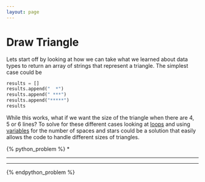```yaml
---
layout: page
---
```


# Draw Triangle

Lets start off by looking at how we can take what we learned about data types to return an array of strings that represent a triangle. The simplest case could be  

```python
results = []
results.append("  *")
results.append(" ***")
results.append("*****")
results
```

While this works, what if we want the size of the triangle when there are 4, 5 or 6 lines? To solve for these different cases looking at [loops](./control_structures.md) and using [variables](./README.md) for the number of spaces and stars could be a solution that easily allows the code to handle different sizes of triangles.

{% python_problem %}
  *
 ***
*****
{% endpython_problem %}
